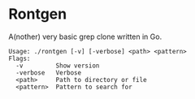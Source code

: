 # Rontgen

A(nother) very basic grep clone written in Go.

```
Usage: ./rontgen [-v] [-verbose] <path> <pattern>
Flags:
  -v         Show version
  -verbose   Verbose
  <path>     Path to directory or file
  <pattern>  Pattern to search for
```
